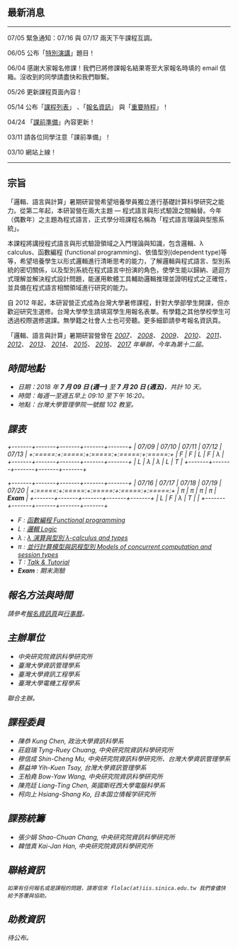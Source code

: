 ## 最新消息

------ ------------------------------------
07/05  緊急通知：07/16 與 07/17 兩天下午課程互調。

06/05  公布「[特別演講](/courses/Talks.html)」題目！

06/04  感謝大家報名修課！我們已將修課報名結果寄至大家報名時填的 email 信箱。沒收到的同學請盡快和我們聯繫。

05/26  更新課程頁面內容！

05/14  公布「[課程列表](/courses.html)」
       、「[報名資訊](/register.html)」
       與「[重要時程](/timeline.html)」！

04/24  「[課前準備](/prep.html)」內容更新！

03/11  請各位同學注意「課前準備」！

03/10  網站上線！
------ ------------------------------------

## 宗旨

「邏輯、語言與計算」暑期研習營希望培養學員獨立進行基礎計算科學研究之能力。從第二年起，本研習營在兩大主題 — 程式語言與形式驗證之間輪替。今年（偶數年）之主題為程式語言，正式學分班課程名稱為「程式語言理論與型態系統」。

本課程將講授程式語言與形式驗證領域之入門理論與知識，包含邏輯、λ calculus、函數編程 (functional programming)、依值型別(dependent type)等等，希望培養學生以形式邏輯進行清晰思考的能力，了解邏輯與程式語言、型別系統的密切關係，以及型別系統在程式語言中扮演的角色，使學生能以歸納、遞迴方式理解並解決程式設計問題，能運用軟體工具輔助邏輯推理並證明程式之正確性，並具備在程式語言相關領域進行研究的能力。

自 2012 年起，本研習營正式成為台灣大學暑修課程，針對大學部學生開課，但亦歡迎研究生選修。台灣大學學生請填寫學生用報名表單。有學籍之其他學校學生可透過校際選修選課。無學籍之社會人士也可旁聽。更多細節請參考報名資訊頁。

「邏輯、語言與計算」暑期研習營曾在
[<i class="fa fa-globe fa-fw"/>2007](http://flolac.iis.sinica.edu.tw/flolac07/)、
[<i class="fa fa-globe fa-fw"/>2008](http://flolac.iis.sinica.edu.tw/flolac08/)、
[<i class="fa fa-globe fa-fw"/>2009](http://flolac.iis.sinica.edu.tw/flolac09/)、
[<i class="fa fa-globe fa-fw"/>2010](http://flolac.iis.sinica.edu.tw/flolac10/)、
[<i class="fa fa-globe fa-fw"/>2011](http://flolac.iis.sinica.edu.tw/flolac11/)、
[<i class="fa fa-globe fa-fw"/>2012](http://flolac.iis.sinica.edu.tw/flolac12/)、
[<i class="fa fa-globe fa-fw"/>2013](http://flolac.iis.sinica.edu.tw/flolac13/)、
[<i class="fa fa-globe fa-fw"/>2014](http://flolac.iis.sinica.edu.tw/flolac14/)、
[<i class="fa fa-globe fa-fw"/>2015](http://flolac.iis.sinica.edu.tw/flolac15/)、
[<i class="fa fa-globe fa-fw"/>2016](http://flolac.iis.sinica.edu.tw/flolac16/)、
[<i class="fa fa-globe fa-fw"/>2017](http://flolac.iis.sinica.edu.tw/flolac17/)
年舉辦，今年為第十二屆。

## 時間地點

- 日期：2018 年 **7 月 09 日 (週一)** 至 **7 月 20 日 (週五)**，共計 10 天。
- 時間：每週一至週五早上 09:10 至下午 16:20。
- 地點：台灣大學管理學院一號館 102 教室。

## 課表

+-------+-------+-------+-------+-------+
| 07/09 | 07/10 | 07/11 | 07/12 | 07/13 |
+:=====:+:=====:+:=====:+:=====:+:=====:+
|   F   |   F   |   L   |   F   |   λ   |
+-------+-------+-------+-------+-------+
|   L   |   λ   |   λ   |   L   |   T   |
+-------+-------+-------+-------+-------+

+-------+-------+-------+-------+-------+
| 07/16 | 07/17 | 07/18 | 07/19 | 07/20 |
+:=====:+:=====:+:=====:+:=====:+:=====:+
|   π   |   π   |   π   |   π   | **Exam**  |
+-------+-------+-------+-------+-------+
|   L   |   F   |   λ   |   T   |       |
+-------+-------+-------+-------+-------+

- F : [函數編程 Functional programming](/courses/Funct.html)
- L : [邏輯 Logic](/courses/Logic.html)
- λ : [λ 演算與型別 λ-calculus and types](/courses/Lambda.html)
- π : [並行計算模型與訊程型別 Models of concurrent computation and session types](/courses/Pi.html)
- T : [Talk & Tutorial](/courses/Talks.html)
- **Exam** : 期末測驗

## 報名方法與時間

請參考[報名資訊頁](/register.html)與[行事曆](/timeline.html)。

## 主辦單位

- 中央研究院資訊科學研究所
- 臺灣大學資訊管理學系
- 臺灣大學資訊工程學系
- 臺灣大學電機工程學系

聯合主辦。

## 課程委員

- 陳恭 Kung Chen, 政治大學資訊科學系
- 莊庭瑞 Tyng-Ruey Chuang, 中央研究院資訊科學研究所
- 穆信成 Shin-Cheng Mu, 中央研究院資訊科學研究所、台灣大學資訊管理學系
- 蔡益坤 Yih-Kuen Tsay, 台灣大學資訊管理學系
- 王柏堯 Bow-Yaw Wang, 中央研究院資訊科學研究所
- 陳亮廷 Liang-Ting Chen, 英國斯旺西大學電腦科學系
- 柯向上 Hsiang-Shang Ko, 日本国立情報学研究所

## 課務統籌

- 張少娟 Shao-Chuan Chang, 中央研究院資訊科學研究所
- 韓愷真 Kai-Jan Han, 中央研究院資訊科學研究所

## 聯絡資訊

    如果有任何報名或是課程的問題，請寄信來 flolac(at)iis.sinica.edu.tw 我們會儘快給予答覆與協助。

## 助教資訊

待公布。
